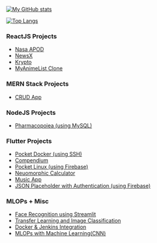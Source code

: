 [![My GitHub stats](https://github-readme-stats.vercel.app/api?username=kevkanae&show_icons=true&theme=dracula)](https://github.com/madannaik/github-readme-stats)



[![Top Langs](https://github-readme-stats.vercel.app/api/top-langs/?username=kevkanae&layout=compact)](https://github.com/madannaik/github-readme-stats)


### ReactJS Projects
- [Nasa APOD](https://github.com/kevkanae/nasa-apod-ReactJS)
- [NewsX](https://github.com/kevkanae/newsX-reactJS)
- [Krypto](https://github.com/kevkanae/krypto)
- [MyAnimeList Clone](https://github.com/kevkanae/MyAnimeList-Clone)

### MERN Stack Projects
- [CRUD App](https://github.com/kevkanae/crud-mern-stack)

### NodeJS Projects
- [Pharmacopoiea (using MySQL)](https://github.com/kevkanae/Pharmacopoeia)

### Flutter Projects
- [Pocket Docker (using SSH)](https://github.com/kevkanae/pocket_docker)
- [Compendium](https://github.com/kevkanae/Compendium)
- [Pocket Linux (using Firebase)](https://github.com/kevkanae/Terminal_App)
- [Neuomorphic Calculator](https://github.com/kevkanae/Flutter-Calculator)
- [Music App](https://github.com/kevkanae/music_app)
- [JSON Placeholder with Authentication (using Firebase)](https://github.com/kevkanae/flutter-JSON-Firebase)

### MLOPs + Misc
- [Face Recognition using Streamlit](https://github.com/kevkanae/Streamlit-Face-Recognition)
- [Transfer Learning and Image Classification](https://github.com/kevkanae/Transfer-Learning-Image-Classification)
- [Docker & Jenkins Integration](https://github.com/kevkanae/Docker-Jenkins-for-CI-CD)
- [MLOPs with Machine Learning(CNN)](https://github.com/kevkanae/MLOps-ML-CNN-with-Docker-and-DevOps-)
